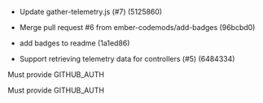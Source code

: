 * Update gather-telemetry.js (#7) (5125860)
* Merge pull request #6 from ember-codemods/add-badges (96bcbd0)
* add badges to readme (1a1ed86)

* Support retrieving telemetry data for controllers (#5) (6484334)

Must provide GITHUB_AUTH

Must provide GITHUB_AUTH

